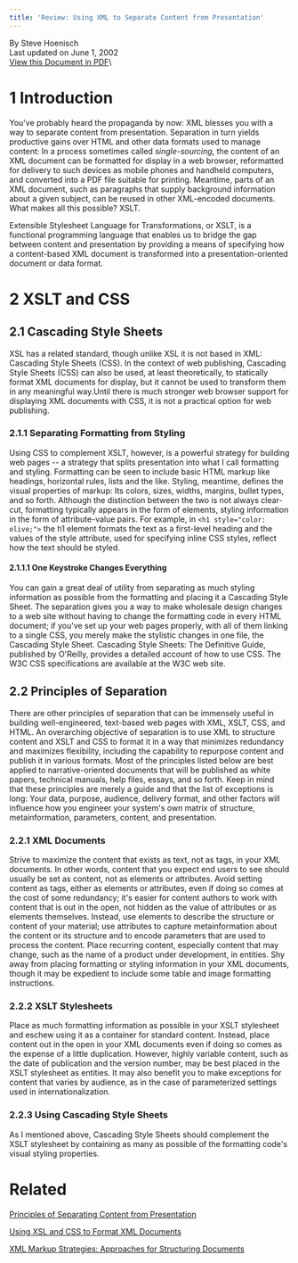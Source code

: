 ```yaml
---
title: 'Review: Using XML to Separate Content from Presentation'
---
```


By Steve Hoenisch\
Last updated on June 1, 2002 \
<i class="fa fa-file-pdf-o" aria-hidden="true"></i> [View this Document in PDF](simple_doc.pdf)\


1 Introduction
=======================================

You\'ve probably heard the propaganda by now: XML blesses you with a way
to separate content from presentation. Separation in turn yields
productive gains over HTML and other data formats used to manage
content: In a process sometimes called *single-sourcing*, the content of
an XML document can be formatted for display in a web browser,
reformatted for delivery to such devices as mobile phones and handheld
computers, and converted into a PDF file suitable for printing.
Meantime, parts of an XML document, such as paragraphs that supply
background information about a given subject, can be reused in other
XML-encoded documents. What makes all this possible? XSLT.

Extensible Stylesheet Language for Transformations, or XSLT, is a
functional programming language that enables us to bridge the gap
between content and presentation by providing a means of specifying how
a content-based XML document is transformed into a presentation-oriented
document or data format.


2 XSLT and CSS
=======================================

2.1 Cascading Style Sheets
--------------------------------

XSL has a related standard, though unlike XSL it is not based in XML:
Cascading Style Sheets (CSS). In the context of web publishing,
Cascading Style Sheets (CSS) can also be used, at least theoretically,
to statically format XML documents for display, but it cannot be used to
transform them in any meaningful way.Until there is much stronger web
browser support for displaying XML documents with CSS, it is not a
practical option for web publishing.

### 2.1.1 Separating Formatting from Styling

Using CSS to complement XSLT, however, is a powerful strategy for
building web pages \-- a strategy that splits presentation into what I
call formatting and styling. Formatting can be seen to include basic
HTML markup like headings, horizontal rules, lists and the like.
Styling, meantime, defines the visual properties of markup: Its colors,
sizes, widths, margins, bullet types, and so forth. Although the
distinction between the two is not always clear-cut, formatting
typically appears in the form of elements, styling information in the
form of attribute-value pairs. For example, in
`<h1 style="color: olive;">` the h1 element formats the
text as a first-level heading and the values of the style attribute,
used for specifying inline CSS styles, reflect how the text should be
styled.

#### 2.1.1.1 One Keystroke Changes Everything

You can gain a great deal of utility from separating as much styling
information as possible from the formatting and placing it a Cascading
Style Sheet. The separation gives you a way to make wholesale design
changes to a web site without having to change the formatting code in
every HTML document; if you\'ve set up your web pages properly, with all
of them linking to a single CSS, you merely make the stylistic changes
in one file, the Cascading Style Sheet. Cascading Style Sheets: The
Definitive Guide, published by O\'Reilly, provides a detailed account of
how to use CSS. The W3C CSS specifications are available at the W3C web site.



2.2 Principles of Separation
-----------------------------------------------------------------

There are other principles of separation that can be immensely useful in
building well-engineered, text-based web pages with XML, XSLT, CSS, and
HTML. An overarching objective of separation is to use XML to structure
content and XSLT and CSS to format it in a way that minimizes redundancy
and maximizes flexibility, including the capability to repurpose content
and publish it in various formats. Most of the principles listed below
are best applied to narrative-oriented documents that will be published
as white papers, technical manuals, help files, essays, and so forth.
Keep in mind that these principles are merely a guide and that the list
of exceptions is long: Your data, purpose, audience, delivery format,
and other factors will influence how you engineer your system\'s own
matrix of structure, metainformation, parameters, content, and
presentation.

### 2.2.1 XML Documents

Strive to maximize the content that exists as text, not as tags, in your
XML documents. In other words, content that you expect end users to see
should usually be set as content, not as elements or attributes. Avoid
setting content as tags, either as elements or attributes, even if doing
so comes at the cost of some redundancy; it\'s easier for content
authors to work with content that is out in the open, not hidden as the
value of attributes or as elements themselves. Instead, use elements to
describe the structure or content of your material; use attributes to
capture metainformation about the content or its structure and to encode
parameters that are used to process the content. Place recurring
content, especially content that may change, such as the name of a
product under development, in entities. Shy away from placing formatting
or styling information in your XML documents, though it may be expedient
to include some table and image formatting instructions.

### 2.2.2 XSLT Stylesheets

Place as much formatting information as possible in your XSLT stylesheet
and eschew using it as a container for standard content. Instead, place
content out in the open in your XML documents even if doing so comes as
the expense of a little duplication. However, highly variable content,
such as the date of publication and the version number, may be best
placed in the XSLT stylesheet as entities. It may also benefit you to
make exceptions for content that varies by audience, as in the case of
parameterized settings used in internationalization.

### 2.2.3 Using Cascading Style Sheets

As I mentioned above, Cascading Style Sheets should complement the XSLT
stylesheet by containing as many as possible of the formatting code\'s
visual styling properties.


Related
=======


<i class="fa fa-file-text-o" aria-hidden="true"></i> [Principles of Separating Content from
    Presentation](/dita/principles-of-separation.html)

<i class="fa fa-file-text-o" aria-hidden="true"></i> [Using XSL and CSS to Format XML Documents](/dita/xsl-and-css.html)

<i class="fa fa-file-text-o" aria-hidden="true"></i> [XML Markup Strategies: Approaches for Structuring
    Documents](/dita/markup_strategies.html)
